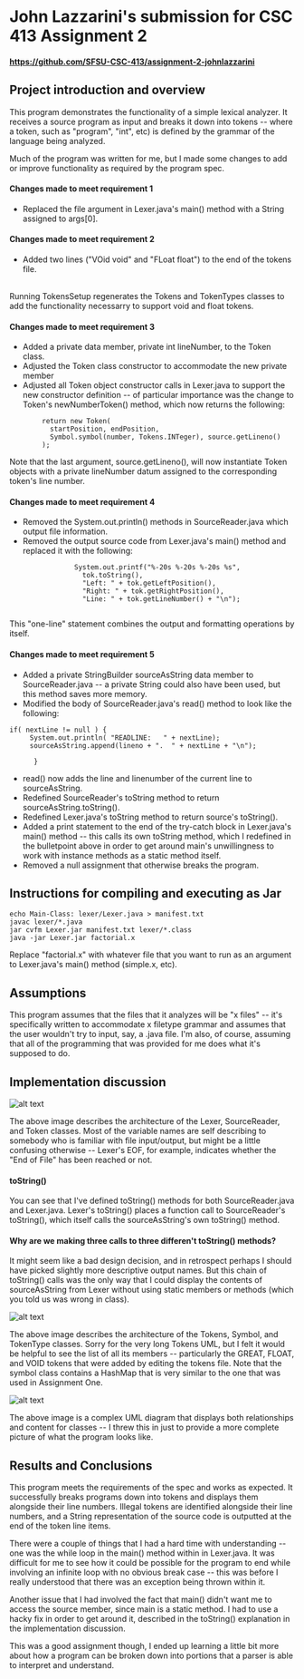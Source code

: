 # ﻿John Lazzarini's submission for CSC 413 Assignment 2
#### https://github.com/SFSU-CSC-413/assignment-2-johnlazzarini
## Project introduction and overview
This program demonstrates the functionality of a simple lexical analyzer.  It receives a source program as
input and breaks it down into tokens -- where a token, such as "program", "int", etc) is defined
by the grammar of the language being analyzed.

Much of the program was written for me, but I made some changes to add or improve functionality as required by the program spec.

#### Changes made to meet requirement 1
- Replaced the file argument in Lexer.java's main() method with a String assigned to args[0].

#### Changes made to meet requirement 2

- Added two lines ("VOid void" and "FLoat float") to the end of the tokens file.

<br>Running TokensSetup regenerates the Tokens and TokenTypes classes to add the functionality necessarry to support void and float tokens.

#### Changes made to meet requirement 3

- Added a private data member, private int lineNumber, to the Token class.
- Adjusted the Token class constructor to accommodate the new private member
- Adjusted all Token object constructor calls in Lexer.java to support the new constructor
definition -- of particular importance was the change to Token's newNumberToken() method, which now
returns the following: 
````
        return new Token(
          startPosition, endPosition,
          Symbol.symbol(number, Tokens.INTeger), source.getLineno()
        );
````
Note that the last argument, source.getLineno(), will now instantiate Token objects with
a private lineNumber datum assigned to the corresponding token's line number.

#### Changes made to meet requirement 4

- Removed the System.out.println() methods in SourceReader.java which output file information.
- Removed the output source code from Lexer.java's main() method and replaced it with
the following:

````
                System.out.printf("%-20s %-20s %-20s %s",
                  tok.toString(),
                  "Left: " + tok.getLeftPosition(),
                  "Right: " + tok.getRightPosition(),
                  "Line: " + tok.getLineNumber() + "\n");
                      
````
This "one-line" statement combines the output and formatting operations by itself.

#### Changes made to meet requirement 5
- Added a private StringBuilder sourceAsString data member to SourceReader.java -- a private String
could also have been used, but this method saves more memory.
- Modified the body of SourceReader.java's read() method to look like the following: 

````
if( nextLine != null ) {
     System.out.println( "READLINE:   " + nextLine);
     sourceAsString.append(lineno + ".  " + nextLine + "\n");

      } 
````

- read() now adds the line and linenumber of the current line to sourceAsString.
- Redefined SourceReader's toString method to return sourceAsString.toString().
- Redefined Lexer.java's toString method to return source's toString().
- Added a print statement to the end of the try-catch block in Lexer.java's main() method -- this calls its own toString method, which I redefined in the bulletpoint above in order to get around main's unwillingness to work with instance methods as a static method itself.
- Removed a null assignment that otherwise breaks the program.

## Instructions for compiling and executing as Jar

```
echo Main-Class: lexer/Lexer.java > manifest.txt
javac lexer/*.java
jar cvfm Lexer.jar manifest.txt lexer/*.class
java -jar Lexer.jar factorial.x
```
Replace "factorial.x" with whatever file that you want to run as an argument to Lexer.java's main() method (simple.x, etc).

## Assumptions

This program assumes that the files that it analyzes will be "x files" -- it's specifically written to accommodate x filetype grammar and assumes that the user wouldn't try to input, say, a .java file.  I'm also, of course, assuming that all of the programming that was provided for me does what it's supposed to do.

## Implementation discussion

![alt text](http://i.imgur.com/YlZFoT0.png "Lexer, SourceReader, Token")

 The above image describes the architecture of the Lexer, SourceReader, and Token classes.  Most of the variable names are self describing to somebody who is familiar with file input/output, but might be a little confusing otherwise -- Lexer's EOF, for example, indicates whether the "End of File" has been reached or not.
 
#### toString()
You can see that I've defined toString() methods for both SourceReader.java and Lexer.java.  Lexer's toString() places a function call to SourceReader's toString(), which itself calls the sourceAsString's own toString() method.

#### Why are we making three calls to three differen't toString() methods?
It might seem like a bad design decision, and in retrospect perhaps I should have picked slightly more descriptive output names.  But this chain of toString() calls was the only way that I could display the contents of sourceAsString from Lexer without using static members or methods (which you told us was wrong in class). 
 
 ![alt text](http://i.imgur.com/dDy2Zda.png "Lexer, SourceReader, Token")
 
 The above image describes the architecture of the Tokens, Symbol, and TokenType classes.  Sorry for the very long Tokens UML, but I felt it would be helpful to see the list of all its members -- particularly the GREAT, FLOAT, and VOID tokens that were added by editing the tokens file.  Note that the symbol class contains a HashMap that is very similar to the one that was used in Assignment One.
 
 ![alt text](http://i.imgur.com/qgIS5nR.png "Complex UML graphic")
 
The above image is a complex UML diagram that displays both relationships and content for classes -- I threw this in just to provide a more complete picture of what the program looks like.

## Results and Conclusions

This program meets the requirements of the spec and works as expected.  It successfully breaks programs down into tokens and displays them alongside their line numbers.  Illegal tokens are identified alongside their line numbers, and a String representation of the source code is outputted at the end of the token line items.

There were a couple of things that I had a hard time with understanding -- one was the while loop in the main() method within in Lexer.java.  It was difficult for me to see how it could be possible for the program to end while involving an infinite loop with no obvious break case -- this was before I really understood that there was an exception being thrown within it.

Another issue that I had involved the fact that main() didn't want me to access the source member, since main is a static method. I had to use a hacky fix in order to get around it, described in the toString() explanation in the implementation discussion.

This was a good assignment though, I ended up learning a little bit more about how a program can be broken down into portions that a parser is able to interpret and understand.
